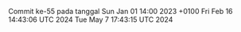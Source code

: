 Commit ke-55 pada tanggal Sun Jan 01 14:00 2023 +0100
Fri Feb 16 14:43:06 UTC 2024
Tue May  7 17:43:15 UTC 2024
